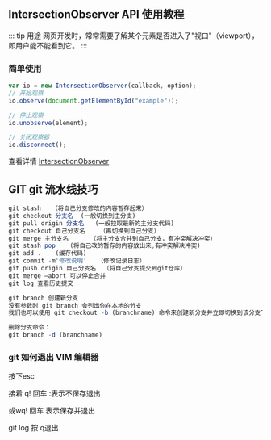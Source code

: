 ## IntersectionObserver API 使用教程

::: tip 用途
网页开发时，常常需要了解某个元素是否进入了"视口"（viewport），即用户能不能看到它。
:::

### 简单使用

```js
var io = new IntersectionObserver(callback, option);
// 开始观察
io.observe(document.getElementById("example"));

// 停止观察
io.unobserve(element);

// 关闭观察器
io.disconnect();
```

查看详情 [IntersectionObserver](https://www.ruanyifeng.com/blog/2016/11/intersectionobserver_api.html)

## GIT git 流水线技巧

```ts
git stash   （将自己分支修改的内容暂存起来）
git checkout 分支名  (一般切换到主分支)
git pull origin 分支名   (一般拉取最新的主分支代码)
git checkout 自己分支名    （再切换到自己分支）
git merge 主分支名      （将主分支合并到自己分支，有冲突解决冲突）
git stash pop    (将自己改的暂存的内容放出来,有冲突解决冲突)
git add .    (缓存代码)
git commit -m'修改说明'   （修改记录日志）
git push origin 自己分支名  （将自己分支提交到git仓库）
git merge –abort 可以停止合并
git log 查看历史提交

git branch 创建新分支
没有参数时 git branch 会列出你在本地的分支 
我们也可以使用 git checkout -b (branchname) 命令来创建新分支并立即切换到该分支下，从而在该分支中操作。

删除分支命令：
git branch -d (branchname)
```

### git 如何退出 VIM 编辑器

按下esc

接着 q! 回车 :表示不保存退出

或wq! 回车 表示保存并退出

git log 按 q退出
